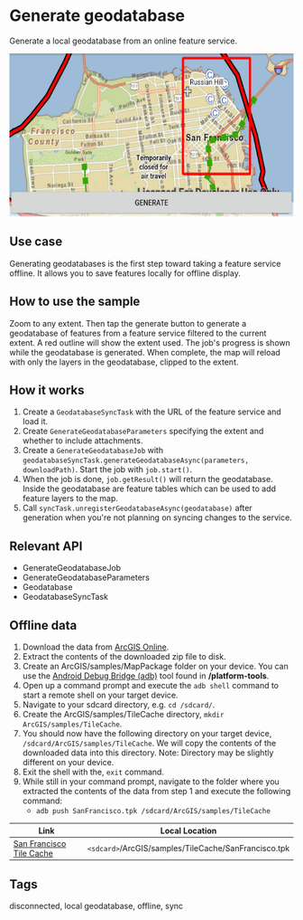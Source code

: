 # Generate geodatabase

Generate a local geodatabase from an online feature service.

![Image of generate geodatabase](generate-geodatabase.png)

## Use case

Generating geodatabases is the first step toward taking a feature service offline. It allows you to save features locally for offline display.

## How to use the sample

Zoom to any extent. Then tap the generate button to generate a geodatabase of features from a feature service filtered to the current extent. A red outline will show the extent used. The job's progress is shown while the geodatabase is generated. When complete, the map will reload with only the layers in the geodatabase, clipped to the extent.

## How it works

1. Create a `GeodatabaseSyncTask` with the URL of the feature service and load it.
2. Create `GenerateGeodatabaseParameters` specifying the extent and whether to include attachments.
3. Create a `GenerateGeodatabaseJob` with `geodatabaseSyncTask.generateGeodatabaseAsync(parameters, downloadPath)`. Start the job with `job.start()`.
4. When the job is done, `job.getResult()` will return the geodatabase. Inside the geodatabase are feature tables which can be used to add feature layers to the map.
5. Call `syncTask.unregisterGeodatabaseAsync(geodatabase)` after generation when you're not planning on syncing changes to the service.

## Relevant API

* GenerateGeodatabaseJob
* GenerateGeodatabaseParameters
* Geodatabase
* GeodatabaseSyncTask

## Offline data
1. Download the data from [ArcGIS Online](https://arcgisruntime.maps.arcgis.com/home/item.html?id=72e703cd01654e7796eb1ae75af1cb53).  
2. Extract the contents of the downloaded zip file to disk.  
3. Create an ArcGIS/samples/MapPackage folder on your device. You can use the [Android Debug Bridge (adb)](https://developer.android.com/guide/developing/tools/adb.html) tool found in **<sdk-dir>/platform-tools**.
4. Open up a command prompt and execute the ```adb shell``` command to start a remote shell on your target device.
5. Navigate to your sdcard directory, e.g. ```cd /sdcard/```.  
6. Create the ArcGIS/samples/TileCache directory, ```mkdir ArcGIS/samples/TileCache```.
7. You should now have the following directory on your target device, ```/sdcard/ArcGIS/samples/TileCache```. We will copy the contents of the downloaded data into this directory. Note:  Directory may be slightly different on your device.
8. Exit the shell with the, ```exit``` command.
9. While still in your command prompt, navigate to the folder where you extracted the contents of the data from step 1 and execute the following command: 
	* ```adb push SanFrancisco.tpk /sdcard/ArcGIS/samples/TileCache```


Link | Local Location
---------|-------|
|[San Francisco Tile Cache](https://arcgisruntime.maps.arcgis.com/home/item.html?id=72e703cd01654e7796eb1ae75af1cb53)| `<sdcard>`/ArcGIS/samples/TileCache/SanFrancisco.tpk |

## Tags

disconnected, local geodatabase, offline, sync
